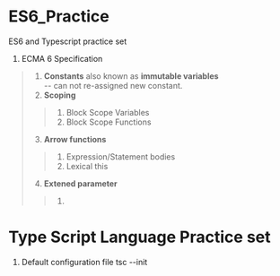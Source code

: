 # ES6_Practice
ES6 and Typescript practice set

1. ECMA 6 Specification
>1. <b>Constants</b> also known as <b>immutable variables</b> <br/>
    -- can not re-assigned new constant.
>2. <b>Scoping</b>
>>1. Block Scope Variables
>>2. Block Scope Functions
>3. <b>Arrow functions</b>
>>1. Expression/Statement bodies
>>2. Lexical this
>4. <b>Extened parameter</b>
>>1. 



# Type Script Language Practice set
1. Default configuration file  tsc --init


